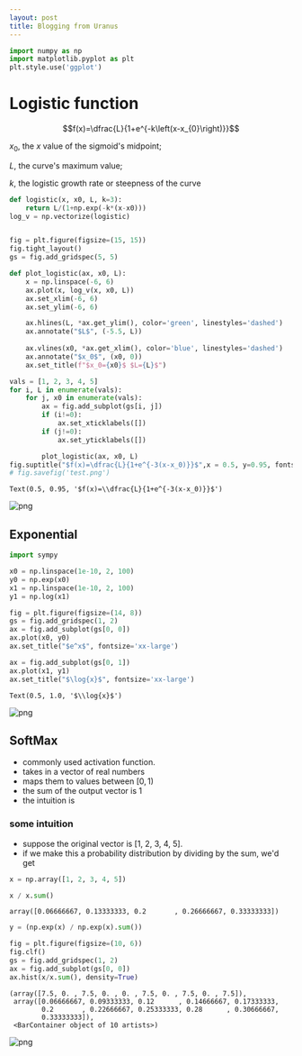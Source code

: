 ```yaml
---
layout: post
title: Blogging from Uranus
---
```




```python
import numpy as np
import matplotlib.pyplot as plt
plt.style.use('ggplot')
```

# Logistic function

$$f(x)=\dfrac{L}{1+e^{-k\left(x-x_{0}\right)}}$$

$x_{0}$, the ${\displaystyle x}$ value of the sigmoid's midpoint;

${\displaystyle L}$, the curve's maximum value;

${\displaystyle k}$, the logistic growth rate or 
steepness of the curve


```python
def logistic(x, x0, L, k=3):
    return L/(1+np.exp(-k*(x-x0)))
log_v = np.vectorize(logistic)


fig = plt.figure(figsize=(15, 15))
fig.tight_layout()
gs = fig.add_gridspec(5, 5)

def plot_logistic(ax, x0, L):
    x = np.linspace(-6, 6)
    ax.plot(x, log_v(x, x0, L))
    ax.set_xlim(-6, 6)
    ax.set_ylim(-6, 6)

    ax.hlines(L, *ax.get_ylim(), color='green', linestyles='dashed')
    ax.annotate("$L$", (-5.5, L))
    
    ax.vlines(x0, *ax.get_xlim(), color='blue', linestyles='dashed')
    ax.annotate("$x_0$", (x0, 0))
    ax.set_title(f"$x_0={x0}$ $L={L}$")

vals = [1, 2, 3, 4, 5]
for i, L in enumerate(vals):
    for j, x0 in enumerate(vals):
        ax = fig.add_subplot(gs[i, j])
        if (i!=0):
            ax.set_xticklabels([])
        if (j!=0):
            ax.set_yticklabels([])            

        plot_logistic(ax, x0, L)
fig.suptitle("$f(x)=\dfrac{L}{1+e^{-3(x-x_0)}}$",x = 0.5, y=0.95, fontsize='xx-large')
# fig.savefig('test.png')

```




    Text(0.5, 0.95, '$f(x)=\\dfrac{L}{1+e^{-3(x-x_0)}}$')




    
![png](01_logistic_function_files/01_logistic_function_2_1.png)
    


## Exponential


```python
import sympy 
```


```python
x0 = np.linspace(1e-10, 2, 100)
y0 = np.exp(x0)
x1 = np.linspace(1e-10, 2, 100)
y1 = np.log(x1)
```


```python
fig = plt.figure(figsize=(14, 8))
gs = fig.add_gridspec(1, 2)
ax = fig.add_subplot(gs[0, 0])
ax.plot(x0, y0)
ax.set_title("$e^x$", fontsize='xx-large')

ax = fig.add_subplot(gs[0, 1])
ax.plot(x1, y1)
ax.set_title("$\log{x}$", fontsize='xx-large')
```




    Text(0.5, 1.0, '$\\log{x}$')




    
![png](01_logistic_function_files/01_logistic_function_6_1.png)
    


## SoftMax

* commonly used activation function. 
* takes in a vector of real numbers
* maps them to values between $[0, 1)$
* the sum of the output vector is 1
* the intuition is 

### some intuition

* suppose the original vector is [1, 2, 3, 4, 5].
* if we make this a probability distribution by dividing by the sum, we'd get


```python
x = np.array([1, 2, 3, 4, 5])
```


```python
x / x.sum()
```




    array([0.06666667, 0.13333333, 0.2       , 0.26666667, 0.33333333])




```python
y = (np.exp(x) / np.exp(x).sum())
```


```python
fig = plt.figure(figsize=(10, 6))
fig.clf()
gs = fig.add_gridspec(1, 2)
ax = fig.add_subplot(gs[0, 0])
ax.hist(x/x.sum(), density=True)

```




    (array([7.5, 0. , 7.5, 0. , 0. , 7.5, 0. , 7.5, 0. , 7.5]),
     array([0.06666667, 0.09333333, 0.12      , 0.14666667, 0.17333333,
            0.2       , 0.22666667, 0.25333333, 0.28      , 0.30666667,
            0.33333333]),
     <BarContainer object of 10 artists>)




    
![png](01_logistic_function_files/01_logistic_function_12_1.png)
    



```python

```
